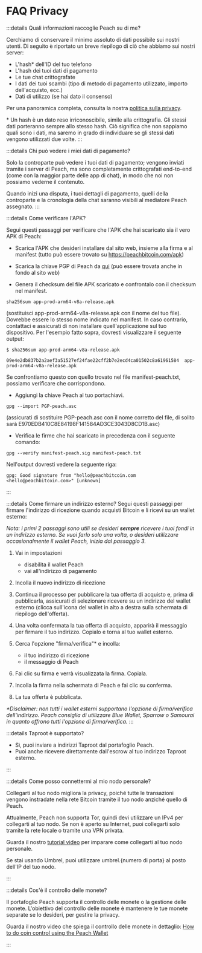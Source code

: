 # FAQ Privacy

:::details Quali informazioni raccoglie Peach su di me?

Cerchiamo di conservare il minimo assoluto di dati possibile sui nostri utenti. Di seguito è riportato un breve riepilogo di ciò che abbiamo sui nostri server:

- L'hash\* dell'ID del tuo telefono
- L'hash dei tuoi dati di pagamento
- Le tue chat crittografate
- I dati dei tuoi scambi (tipo di metodo di pagamento utilizzato, importo dell'acquisto, ecc.)
- Dati di utilizzo (se hai dato il consenso)

Per una panoramica completa, consulta la nostra [politica sulla privacy](/privacy-policy/).

\* Un hash è un dato reso irriconoscibile, simile alla crittografia. Gli stessi dati porteranno sempre allo stesso hash. Ciò significa che non sappiamo quali sono i dati, ma saremo in grado di individuare se gli stessi dati vengono utilizzati due volte.
:::

<!--
:::details What info is sent when I share usage data?
Give a list
:::
-->

:::details Chi può vedere i miei dati di pagamento?

Solo la controparte può vedere i tuoi dati di pagamento; vengono inviati tramite i server di Peach, ma sono completamente crittografati end-to-end (come con la maggior parte delle app di chat), in modo che noi non possiamo vederne il contenuto.

Quando inizi una disputa, i tuoi dettagli di pagamento, quelli della controparte e la cronologia della chat saranno visibili al mediatore Peach assegnato.
:::

:::details Come verificare l'APK?

Segui questi passaggi per verificare che l'APK che hai scaricato sia il vero APK di Peach:

- Scarica l'APK che desideri installare dal sito web, insieme alla firma e al manifest (tutto può essere trovato su https://peachbitcoin.com/apk)

- Scarica la chiave PGP di Peach da [qui](https://keys.openpgp.org/vks/v1/by-fingerprint/E970EDB410C8E84198F141584AD3CE3043D8CD1B) (può essere trovata anche in fondo al sito web)

- Genera il checksum del file APK scaricato e confrontalo con il checksum nel manifest.
````
sha256sum app-prod-arm64-v8a-release.apk
````
(sostituisci app-prod-arm64-v8a-release.apk con il nome del tuo file). Dovrebbe essere lo stesso nome indicato nel manifest. In caso contrario, contattaci e assicurati di non installare quell'applicazione sul tuo dispositivo. Per l'esempio fatto sopra, dovresti visualizzare il seguente output:
```
$ sha256sum app-prod-arm64-v8a-release.apk

09e4e2db837b2a2aef3a51527ef24fae22cff2b7e2ecd4ca01502c8a61961584  app-prod-arm64-v8a-release.apk
```
Se confrontiamo questo con quello trovato nel file manifest-peach.txt, possiamo verificare che corrispondono.

- Aggiungi la chiave Peach al tuo portachiavi.
```
gpg --import PGP-peach.asc
```
(assicurati di sostituire PGP-peach.asc con il nome corretto del file, di solito sarà E970EDB410C8E84198F141584AD3CE3043D8CD1B.asc)

- Verifica le firme che hai scaricato in precedenza con il seguente comando:
```
gpg --verify manifest-peach.sig manifest-peach.txt
``` 
Nell'output dovresti vedere la seguente riga:
```
gpg: Good signature from "hello@peachbitcoin.com <hello@peachbitcoin.com>" [unknown]
```
:::

:::details Come firmare un indirizzo esterno?
Segui questi passaggi per firmare l'indirizzo di ricezione quando acquisti Bitcoin e li ricevi su un wallet esterno:

_Nota: i primi 2 passaggi sono utili se desideri **sempre** ricevere i tuoi fondi in un indirizzo esterno. Se vuoi farlo solo una volta, o desideri utilizzare occasionalmente il wallet Peach, inizia dal passaggio 3._

1. Vai in impostazioni
   - disabilita il wallet Peach
   - vai all'indirizzo di pagamento

2. Incolla il nuovo indirizzo di ricezione

3. Continua il processo per pubblicare la tua offerta di acquisto e, prima di pubblicarla, assicurati di selezionare ricevere su un indirizzo del wallet esterno (clicca sull'icona del wallet in alto a destra sulla schermata di riepilogo dell'offerta).

4. Una volta confermata la tua offerta di acquisto, apparirà il messaggio per firmare il tuo indirizzo. Copialo e torna al tuo wallet esterno.

5. Cerca l'opzione "firma/verifica"* e incolla:
   - il tuo indirizzo di ricezione
   - il messaggio di Peach

6. Fai clic su firma e verrà visualizzata la firma. Copiala.

7. Incolla la firma nella schermata di Peach e fai clic su conferma.

8. La tua offerta è pubblicata.

_*Disclaimer: non tutti i wallet esterni supportano l'opzione di firma/verifica dell'indirizzo. Peach consiglia di utilizzare Blue Wallet, Sparrow o Samourai in quanto offrono tutti l'opzione di firma/verifica._
:::

:::details Taproot è supportato?

- Sì, puoi inviare a indirizzi Taproot dal portafoglio Peach.
- Puoi anche ricevere direttamente dall'escrow al tuo indirizzo Taproot esterno.

:::

:::details Come posso connettermi al mio nodo personale?

Collegarti al tuo nodo migliora la privacy, poiché tutte le transazioni vengono instradate nella rete Bitcoin tramite il tuo nodo anziché quello di Peach.

Attualmente, Peach non supporta Tor, quindi devi utilizzare un IPv4 per collegarti al tuo nodo. Se non è aperto su Internet, puoi collegarti solo tramite la rete locale o tramite una VPN privata.

Guarda il nostro [tutorial video](https://www.youtube.com/watch?v=xtvq2i3mIYg) per imparare come collegarti al tuo nodo personale.

Se stai usando Umbrel, puoi utilizzare umbrel.{numero di porta} al posto dell'IP del tuo nodo.

:::


:::details Cos'è il controllo delle monete?

Il portafoglio Peach supporta il controllo delle monete o la gestione delle monete. L'obiettivo del controllo delle monete è mantenere le tue monete separate se lo desideri, per gestire la privacy.

Guarda il nostro video che spiega il controllo delle monete in dettaglio: [How to do coin control using the Peach Wallet](https://www.youtube.com/watch?v=zWwIekSv3U8)

:::
